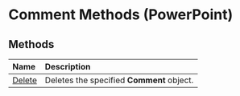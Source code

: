 
# Comment Methods (PowerPoint)

## Methods



|**Name**|**Description**|
|:-----|:-----|
| [Delete](85f164ff-1fa6-8ed5-5915-a13493de326a.md)|Deletes the specified  **Comment** object.|
